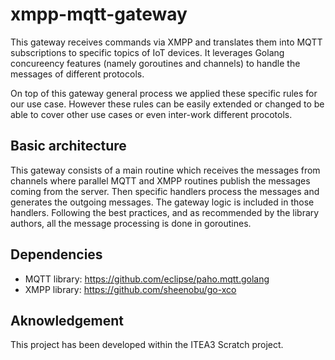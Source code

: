 # xmpp-mqtt-gateway

This gateway receives commands via XMPP and translates them into MQTT subscriptions to specific topics of IoT devices. It leverages Golang concureency features (namely goroutines and channels) to handle the messages of different protocols.

On top of this gateway general process we applied these specific rules for our use case. However these rules can be easily extended or changed to be able to cover other use cases or even inter-work different procotols. 

## Basic architecture
This gateway consists of a main routine which receives the messages from channels where parallel MQTT and XMPP routines publish the messages coming from the server. Then specific handlers process the messages and generates the outgoing messages. The gateway logic is included in those handlers. Following the best practices, and as recommended by the library authors, all the message processing is done in goroutines. 

## Dependencies
- MQTT library: https://github.com/eclipse/paho.mqtt.golang
- XMPP library: https://github.com/sheenobu/go-xco

## Aknowledgement
This project has been developed within the ITEA3 Scratch project.

